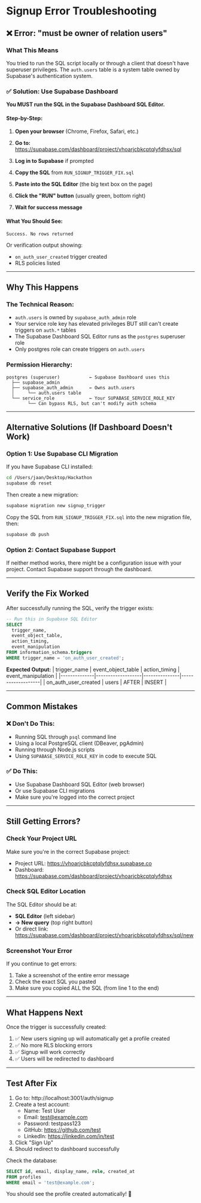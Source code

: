 # Signup Error Troubleshooting

## ❌ Error: "must be owner of relation users"

### What This Means
You tried to run the SQL script locally or through a client that doesn't have superuser privileges. The `auth.users` table is a system table owned by Supabase's authentication system.

### ✅ Solution: Use Supabase Dashboard

**You MUST run the SQL in the Supabase Dashboard SQL Editor.**

#### Step-by-Step:

1. **Open your browser** (Chrome, Firefox, Safari, etc.)

2. **Go to:** https://supabase.com/dashboard/project/vhoarjcbkcptqlyfdhsx/sql

3. **Log in to Supabase** if prompted

4. **Copy the SQL** from `RUN_SIGNUP_TRIGGER_FIX.sql`

5. **Paste into the SQL Editor** (the big text box on the page)

6. **Click the "RUN" button** (usually green, bottom right)

7. **Wait for success message**

#### What You Should See:
```
Success. No rows returned
```

Or verification output showing:
- `on_auth_user_created` trigger created
- RLS policies listed

---

## Why This Happens

### The Technical Reason:
- `auth.users` is owned by `supabase_auth_admin` role
- Your service role key has elevated privileges BUT still can't create triggers on `auth.*` tables
- The Supabase Dashboard SQL Editor runs as the `postgres` superuser role
- Only postgres role can create triggers on `auth.users`

### Permission Hierarchy:
```
postgres (superuser)           ← Supabase Dashboard uses this
  ├── supabase_admin
  ├── supabase_auth_admin      ← Owns auth.users
  │     └── auth.users table
  └── service_role             ← Your SUPABASE_SERVICE_ROLE_KEY
        └── Can bypass RLS, but can't modify auth schema
```

---

## Alternative Solutions (If Dashboard Doesn't Work)

### Option 1: Use Supabase CLI Migration

If you have Supabase CLI installed:

```bash
cd /Users/jaan/Desktop/Hackathon
supabase db reset
```

Then create a new migration:
```bash
supabase migration new signup_trigger
```

Copy the SQL from `RUN_SIGNUP_TRIGGER_FIX.sql` into the new migration file, then:
```bash
supabase db push
```

### Option 2: Contact Supabase Support

If neither method works, there might be a configuration issue with your project. Contact Supabase support through the dashboard.

---

## Verify the Fix Worked

After successfully running the SQL, verify the trigger exists:

```sql
-- Run this in Supabase SQL Editor
SELECT 
  trigger_name,
  event_object_table,
  action_timing,
  event_manipulation
FROM information_schema.triggers
WHERE trigger_name = 'on_auth_user_created';
```

**Expected Output:**
| trigger_name | event_object_table | action_timing | event_manipulation |
|--------------|-------------------|---------------|-------------------|
| on_auth_user_created | users | AFTER | INSERT |

---

## Common Mistakes

### ❌ Don't Do This:
- Running SQL through `psql` command line
- Using a local PostgreSQL client (DBeaver, pgAdmin)
- Running through Node.js scripts
- Using `SUPABASE_SERVICE_ROLE_KEY` in code to execute SQL

### ✅ Do This:
- Use Supabase Dashboard SQL Editor (web browser)
- Or use Supabase CLI migrations
- Make sure you're logged into the correct project

---

## Still Getting Errors?

### Check Your Project URL
Make sure you're in the correct Supabase project:
- Project URL: https://vhoarjcbkcptqlyfdhsx.supabase.co
- Dashboard: https://supabase.com/dashboard/project/vhoarjcbkcptqlyfdhsx

### Check SQL Editor Location
The SQL Editor should be at:
- **SQL Editor** (left sidebar)
- **→ New query** (top right button)
- Or direct link: https://supabase.com/dashboard/project/vhoarjcbkcptqlyfdhsx/sql/new

### Screenshot Your Error
If you continue to get errors:
1. Take a screenshot of the entire error message
2. Check the exact SQL you pasted
3. Make sure you copied ALL the SQL (from line 1 to the end)

---

## What Happens Next

Once the trigger is successfully created:

1. ✅ New users signing up will automatically get a profile created
2. ✅ No more RLS blocking errors
3. ✅ Signup will work correctly
4. ✅ Users will be redirected to dashboard

---

## Test After Fix

1. Go to: http://localhost:3001/auth/signup
2. Create a test account:
   - Name: Test User
   - Email: test@example.com
   - Password: testpass123
   - GitHub: https://github.com/test
   - LinkedIn: https://linkedin.com/in/test
3. Click "Sign Up"
4. Should redirect to dashboard successfully

Check the database:
```sql
SELECT id, email, display_name, role, created_at
FROM profiles
WHERE email = 'test@example.com';
```

You should see the profile created automatically! 🎉

